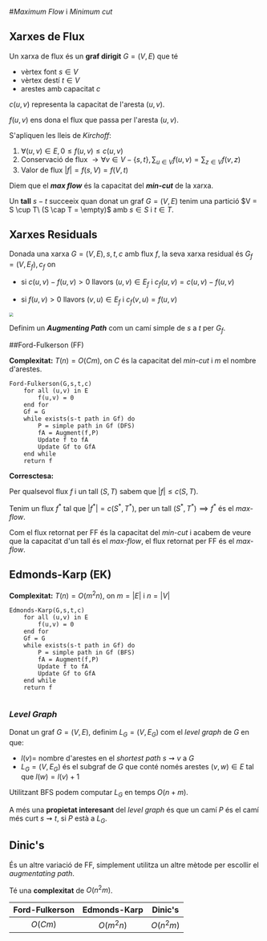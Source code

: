 #*Maximum Flow* i *Minimum cut*

## Xarxes de Flux

Un xarxa de flux és un **graf dirigit** $G = (V,E)$ que té

* vèrtex font $s \in V$
* vèrtex destí $t \in V$
* arestes amb capacitat $c$

$c(u,v)$ representa la capacitat de l'aresta $(u,v)$.

$f(u,v)$ ens dona el flux que passa per l'aresta $(u,v)$.

S'apliquen les lleis de *Kirchoff*:

1. $\forall(u,v) \in E, 0 \leq f(u,v) \leq c(u,v)$
2. Conservació de flux $\rightarrow \forall v \in V - \{s,t\}, \sum_{u \in V}f(u,v) = \sum_{z \in V}f(v,z)$
3. Valor de flux $|f| = f(s,V) = f(V,t)$

Diem que el ***max flow*** és la capacitat del ***min-cut*** de la xarxa.

Un **tall** $s-t$ succeeix quan donat un graf $G = (V,E)$ tenim una partició $V = S \cup T\  (S \cap T = \empty)$ amb $s \in S$ i $t \in T$.

## Xarxes Residuals

Donada una xarxa $G = (V,E),s,t,c$ amb flux $f$, la seva xarxa residual és $G_f = (V,E_f),c_f$ on

* si $c(u,v) - f(u,v) > 0$ llavors $(u,v) \in E_f$ i $c_f(u,v) = c(u,v) - f(u,v)$

* si $f(u,v) > 0$ llavors $(v,u) \in E_f$ i $c_f(v,u) = f(u,v)$



<img src="/Users/albertmercade/Library/Application Support/typora-user-images/Screenshot 2020-01-12 at 13.04.51.png" style="zoom:50%">



Definim un ***Augmenting Path*** com un camí simple de $s$ a $t$ per $G_f$.

<div style="page-break-after: always; break-after: page;"></div>

##Ford-Fulkerson (FF)

**Complexitat:** $T(n) = O(Cm)$, on $C$ és la capacitat del *min-cut* i $m$ el nombre d'arestes.

```pseudocode
Ford-Fulkerson(G,s,t,c)
	for all (u,v) in E
		f(u,v) = 0
	end for
	Gf = G
	while exists(s-t path in Gf) do
		P = simple path in Gf (DFS)
		fA = Augment(f,P)
		Update f to fA
		Update Gf to GfA
	end while
	return f
```

**Corresctesa:** 

Per qualsevol flux $f$ i un tall $(S,T)$ sabem que $|f| \leq c(S,T)$. 

Tenim un flux $f^*$ tal que $|f^*| = c(S^*,T^*)$, per un tall $(S^*,T^*) \implies f^*$ és el *max-flow*. 

Com el flux retornat per FF és la capacitat del *min-cut* i acabem de veure que la capacitat d'un tall és el *max-flow*, el flux retornat per FF és el *max-flow*.

## Edmonds-Karp (EK)

**Complexitat:** $T(n) = O(m^2n)$, on $m = |E|$ i $n = |V|$

```pseudocode
Edmonds-Karp(G,s,t,c)
	for all (u,v) in E
		f(u,v) = 0
	end for
	Gf = G
	while exists(s-t path in Gf) do
		P = simple path in Gf (BFS)
		fA = Augment(f,P)
		Update f to fA
		Update Gf to GfA
	end while
	return f
	
```

### *Level Graph*

Donat un graf $G = (V,E)$, definim $L_G = (V, E_G)$ com el *level graph* de $G$ en que:

* $l(v) =$ nombre d'arestes en el *shortest path* $s \rightsquigarrow v$ a $G$
* $L_G = (V, E_G)$ és el subgraf de $G$ que conté només arestes $(v,w) \in E$ tal que $l(w) = l(v) + 1$

Utilitzant BFS podem computar $L_G$ en temps $O(n + m)$.

A més una **propietat interesant** del *level graph* és que un camí $P$ és el camí més curt $s \rightsquigarrow t$, si $P$ està a $L_G$.

## Dinic's

És un altre variació de FF, simplement utilitza un altre mètode per escollir el *augmentating path*.

Té una **complexitat** de $O(n^2m)$.

| Ford-Fulkerson | Edmonds-Karp |  Dinic's  |
| :------------: | :----------: | :-------: |
|    $O(Cm)$     |  $O(m^2n)$   | $O(n^2m)$ |

